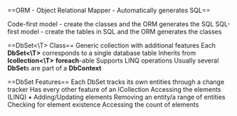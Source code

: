 ==ORM - Object Relational Mapper - Automatically generates SQL==

Code-first model - create the classes and the ORM generates the SQL
SQL-first model - create the tables in SQL and the ORM generates the classes

==DbSet<\T> Class==
	Generic collection with additional features 
	Each **DbSet<\T>** corresponds to a single database table
	Inherits from **Icollection<\T>**
		**foreach**-able
		Supports LINQ operations
	Usually several **DbSet**s are part of a **DbContext**

==DbSet Features==
	Each DbSet tracks its own entities through a change tracker 
	Has every other feature of an ICollection 
		Accessing the elements (LINQ) ▪ Adding/Updating elements
		Removing an entity/a range of entities
		Checking for element existence
		Accessing the count of elements